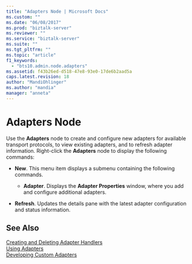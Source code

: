 ```yaml
---
title: "Adapters Node | Microsoft Docs"
ms.custom: ""
ms.date: "06/08/2017"
ms.prod: "biztalk-server"
ms.reviewer: ""
ms.service: "biztalk-server"
ms.suite: ""
ms.tgt_pltfrm: ""
ms.topic: "article"
f1_keywords: 
  - "bts10.admin.node.adapters"
ms.assetid: f43b26ed-d518-47e8-93e0-17de6b2aad5a
caps.latest.revision: 18
author: "MandiOhlinger"
ms.author: "mandia"
manager: "anneta"
---
```

# Adapters Node
Use the **Adapters** node to create and configure new adapters for available transport protocols, to view existing adapters, and to refresh adapter information. Right-click the **Adapters** node to display the following commands:  
  
-   **New**. This menu item displays a submenu containing the following commands.  
  
    -   **Adapter**. Displays the **Adapter Properties** window, where you add and configure additional adapters.  
  
-   **Refresh**. Updates the details pane with the latest adapter configuration and status information.  
  
## See Also  
 [Creating and Deleting Adapter Handlers](../core/creating-and-deleting-adapter-handlers.md)   
 [Using Adapters](../core/using-adapters.md)   
 [Developing Custom Adapters](../core/developing-custom-adapters.md)